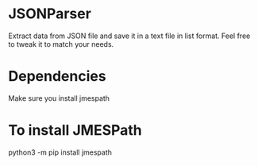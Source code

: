 # JSONParser
Extract data from JSON file and save it in a text file in list format. Feel free to tweak it to match your needs.

# Dependencies
Make sure you install jmespath

# To install JMESPath
python3 -m pip install jmespath
